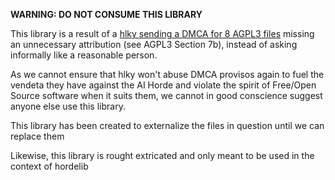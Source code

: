 **WARNING: DO NOT CONSUME THIS LIBRARY**

This library is a result of a [hlky sending a DMCA for 8 AGPL3 files](https://docs.github.com/articles/dmca-takedown-policy) missing an unnecessary attribution (see AGPL3 Section 7b), instead of asking informally like a reasonable person.

As we cannot ensure that hlky won't abuse DMCA provisos again to fuel the vendeta they have against the AI Horde and violate the spirit of Free/Open Source software when it suits them, we cannot in good conscience suggest anyone else use this library.

This library has been created to externalize the files in question until we can replace them

Likewise, this library is rought extricated and only meant to be used in the context of hordelib